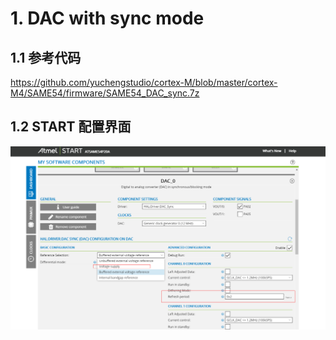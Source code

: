 # 1. DAC with sync mode
## 1.1 参考代码
https://github.com/yuchengstudio/cortex-M/blob/master/cortex-M4/SAME54/firmware/SAME54_DAC_sync.7z

## 1.2 START 配置界面
![image](https://github.com/yuchengstudio/cortex-M/blob/master/cortex-M4/SAME54/picture_resouce/SAME54_DAC_001.png)

